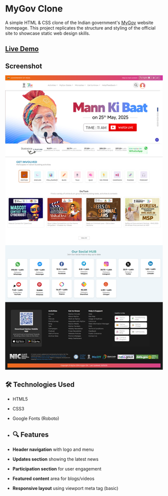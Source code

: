 # MyGov Clone

A simple HTML & CSS clone of the Indian government's [MyGov](https://www.mygov.in/) website homepage. This project replicates the structure and styling of the official site to showcase static web design skills.

## [Live Demo](https://saikatweb2003.github.io/My_Gov)

## Screenshot

![Screenshot](https://github.com/SaikatWeb2003/My_Gov/blob/main/My_Gov.png)

## 🛠️ Technologies Used

- HTML5
- CSS3
- Google Fonts (Roboto)

- ## 🔍 Features

- **Header navigation** with logo and menu
- **Updates section** showing the latest news
- **Participation section** for user engagement
- **Featured content** area for blogs/videos
- **Responsive layout** using viewport meta tag (basic)
